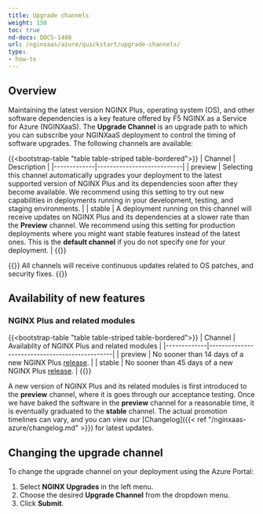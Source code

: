 ```yaml
---
title: Upgrade channels
weight: 150
toc: true
nd-docs: DOCS-1480
url: /nginxaas/azure/quickstart/upgrade-channels/
type:
- how-to
---
```


## Overview

Maintaining the latest version NGINX Plus, operating system (OS), and other software dependencies is a key feature offered by F5 NGINX as a Service for Azure (NGINXaaS). The **Upgrade Channel** is an upgrade path to which you can subscribe your NGINXaaS deployment to control the timing of software upgrades. The following channels are available:

{{<bootstrap-table "table table-striped table-bordered">}}
| Channel     | Description               |
|-------------|---------------------------|
| preview     | Selecting this channel automatically upgrades your deployment to the latest supported version of NGINX Plus and its dependencies soon after they become available. We recommend using this setting to try out new capabilities in deployments running in your development, testing, and staging environments. |
| stable      | A deployment running on this channel will receive updates on NGINX Plus and its dependencies at a slower rate than the **Preview** channel. We recommend using this setting for production deployments where you might want stable features instead of the latest ones. This is the **default channel** if you do not specify one for your deployment. |
{{</bootstrap-table>}}

{{<note>}} All channels will receive continuous updates related to OS patches, and security fixes.
{{</note>}}

## Availability of new features

### NGINX Plus and related modules

{{<bootstrap-table "table table-striped table-bordered">}}
| Channel     | Availablity of NGINX Plus and related modules |
|-------------|-----------------------------------------------|
| preview     | No sooner than 14 days of a new NGINX Plus [release](https://docs.nginx.com/nginx/releases/). |
| stable      | No sooner than 45 days of a new NGINX Plus [release](https://docs.nginx.com/nginx/releases/). |
{{</bootstrap-table>}}

A new version of NGINX Plus and its related modules is first introduced to the **preview** channel, where it is goes through our acceptance testing. Once we have baked the software in the **preview** channel for a reasonable time, it is eventually graduated to the **stable** channel. The actual promotion timelines can vary, and you can view our [Changelog]({{< ref "/nginxaas-azure/changelog.md" >}}) for latest updates.

## Changing the upgrade channel

To change the upgrade channel on your deployment using the Azure Portal:

1. Select **NGINX Upgrades** in the left menu.
1. Choose the desired **Upgrade Channel** from the dropdown menu.
1. Click **Submit**.
